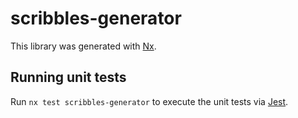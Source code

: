 # scribbles-generator

This library was generated with [Nx](https://nx.dev).

## Running unit tests

Run `nx test scribbles-generator` to execute the unit tests via [Jest](https://jestjs.io).
